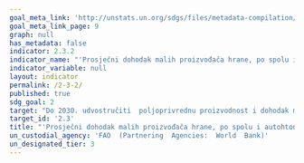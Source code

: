 ```yaml
---
goal_meta_link: 'http://unstats.un.org/sdgs/files/metadata-compilation/Metadata-Goal-2.pdf'
goal_meta_link_page: 9
graph: null
has_metadata: false
indicator: 2.3.2
indicator_name: "'Prosječni dohodak malih proizvođača hrane, po spolu i autohtonom statusu'"
indicator_variable: null
layout: indicator
permalink: /2-3-2/
published: true  
sdg_goal: 2
target: "Do 2030. udvostručiti  poljoprivrednu proizvodnost i dohodak malih proizvođača hrane, posebice žena, autohtonih naroda, obiteljskih poljoprivrednika, stočara i ribara, uključujući osiguranje i jednak pristup zemljištu, ostalim proizvodnim resursima i inputima, znanju, financijskim uslugama, tržištima i mogućnosti za dodanu vrijednost i zapošljavanje u nepoljoprivrednim djelatnostima"
target_id: '2.3'
title: "'Prosječni dohodak malih proizvođača hrane, po spolu i autohtonom statusu'"
un_custodial_agency: 'FAO  (Partnering  Agencies:  World  Bank)'
un_designated_tier: 3
---
```

